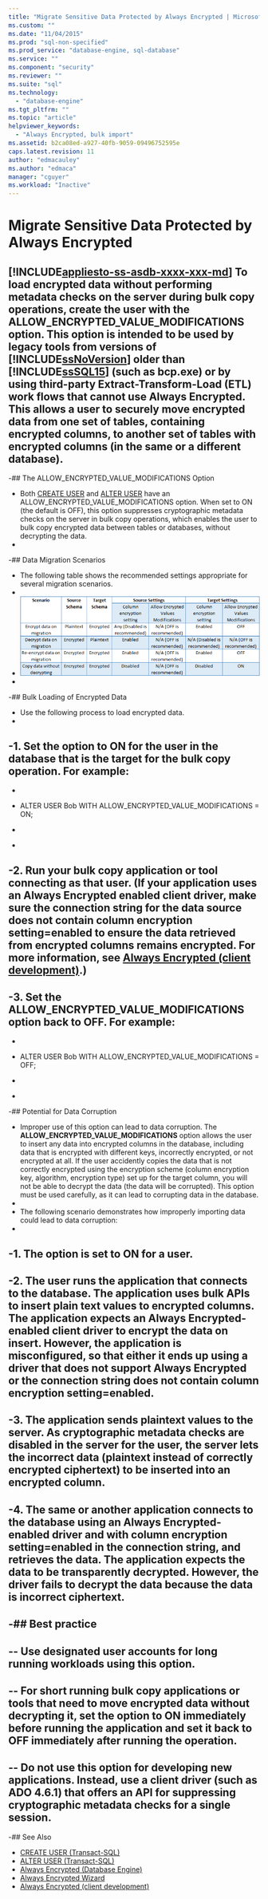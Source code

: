 ```yaml
---
title: "Migrate Sensitive Data Protected by Always Encrypted | Microsoft Docs"
ms.custom: ""
ms.date: "11/04/2015"
ms.prod: "sql-non-specified"
ms.prod_service: "database-engine, sql-database"
ms.service: ""
ms.component: "security"
ms.reviewer: ""
ms.suite: "sql"
ms.technology: 
  - "database-engine"
ms.tgt_pltfrm: ""
ms.topic: "article"
helpviewer_keywords: 
  - "Always Encrypted, bulk import"
ms.assetid: b2ca08ed-a927-40fb-9059-09496752595e
caps.latest.revision: 11
author: "edmacauley"
ms.author: "edmaca"
manager: "cguyer"
ms.workload: "Inactive"
---
```

# Migrate Sensitive Data Protected by Always Encrypted
[!INCLUDE[appliesto-ss-asdb-xxxx-xxx-md](../../../includes/appliesto-ss-asdb-xxxx-xxx-md.md)]
 To load encrypted data without performing metadata checks on the server during bulk copy operations, create the user with the **ALLOW_ENCRYPTED_VALUE_MODIFICATIONS** option. This option is intended to be used by legacy tools from versions of [!INCLUDE[ssNoVersion](../../../includes/ssnoversion-md.md)] older than [!INCLUDE[ssSQL15](../../../includes/sssql15-md.md)] (such as bcp.exe) or by using third-party Extract-Transform-Load (ETL) work flows that cannot use Always Encrypted. This allows a user to securely move encrypted data from one set of tables, containing encrypted columns, to another set of tables with encrypted columns (in the same or a different database).  
 -  
 -## The ALLOW_ENCRYPTED_VALUE_MODIFICATIONS Option  
 - Both [CREATE USER](https://msdn.microsoft.com/library/ms173463.aspx) and [ALTER USER](https://msdn.microsoft.com/library/ms176060.aspx) have an ALLOW_ENCRYPTED_VALUE_MODIFICATIONS option. When set to ON (the default is OFF), this option suppresses cryptographic metadata checks on the server in bulk copy operations, which enables the user to bulk copy encrypted data between tables or databases, without decrypting the data.  
 -  
 -## Data Migration Scenarios  
 - The following table shows the recommended settings appropriate for several migration scenarios.  
 -  
 - ![always-encrypted-migration](../../../relational-databases/security/encryption/media/always-encrypted-migration.PNG "always-encrypted-migration")  
 -  
 -## Bulk Loading of Encrypted Data  
 - Use the following process to load encrypted data.  
 -  
 -1.  Set the option to ON for the user in the database that is the target for the bulk copy operation. For example:  
 -  
 -    ```  
 -    ALTER USER Bob WITH ALLOW_ENCRYPTED_VALUE_MODIFICATIONS = ON;  
 -    ```  
 -  
 -2.  Run your bulk copy application or tool connecting as that user. (If your application uses an Always Encrypted enabled client driver, make sure the connection string for the data source does not contain **column encryption setting=enabled** to ensure the data retrieved from encrypted columns remains encrypted. For more information, see [Always Encrypted &#40;client development&#41;](../../../relational-databases/security/encryption/always-encrypted-client-development.md).)  
 -  
 -3.  Set the ALLOW_ENCRYPTED_VALUE_MODIFICATIONS option back to OFF. For example:  
 -  
 -    ```  
 -    ALTER USER Bob WITH ALLOW_ENCRYPTED_VALUE_MODIFICATIONS = OFF;  
 -    ```  
 -  
 -## Potential for Data Corruption  
 - Improper use of this option can lead to data corruption. The **ALLOW_ENCRYPTED_VALUE_MODIFICATIONS** option allows the user to insert any data into encrypted columns in the database, including data that is encrypted with different keys, incorrectly encrypted, or not encrypted at all. If the user accidently copies the data that is not correctly encrypted using the encryption scheme (column encryption key, algorithm, encryption type) set up for the target column, you will not be able to decrypt the data (the data will be corrupted). This option must be used carefully, as it can lead to corrupting data in the database.  
 -  
 - The following scenario demonstrates how improperly importing data could lead to data corruption:  
 -  
 -1.  The option is set to ON for a user.  
 -  
 -2.  The user runs the application that connects to the database. The application uses bulk APIs to insert plain text values to encrypted columns. The application expects an Always Encrypted-enabled client driver to encrypt the data on insert. However, the application is misconfigured, so that either it ends up using a driver that does not support Always Encrypted or the connection string does not contain **column encryption setting=enabled**.  
 -  
 -3.  The application sends plaintext values to the server. As cryptographic metadata checks are disabled in the server for the user, the server lets the incorrect data (plaintext instead of correctly encrypted ciphertext) to be inserted into an encrypted column.  
 -  
 -4.  The same or another application connects to the database using an Always Encrypted-enabled driver and with **column encryption setting=enabled** in the connection string, and retrieves the data. The application expects the data to be transparently decrypted. However, the driver fails to decrypt the data because the data is incorrect ciphertext.  
 -  
 -## Best practice  
 -  
 --   Use designated user accounts for long running workloads using this option.  
 -  
 --   For short running bulk copy applications or tools that need to move encrypted data without decrypting it, set the option to ON immediately before running the application and set it back to OFF immediately after running the operation.  
 -  
 --   Do not use this option for developing new applications. Instead, use a client driver (such as  ADO 4.6.1) that offers an API for suppressing cryptographic metadata checks for a single session.  
 -  
 -## See Also  
 - [CREATE USER &#40;Transact-SQL&#41;](../../../t-sql/statements/create-user-transact-sql.md)   
 - [ALTER USER &#40;Transact-SQL&#41;](../../../t-sql/statements/alter-user-transact-sql.md)   
 - [Always Encrypted &#40;Database Engine&#41;](../../../relational-databases/security/encryption/always-encrypted-database-engine.md)   
 - [Always Encrypted Wizard](../../../relational-databases/security/encryption/always-encrypted-wizard.md)   
 - [Always Encrypted &#40;client development&#41;](../../../relational-databases/security/encryption/always-encrypted-client-development.md)  
